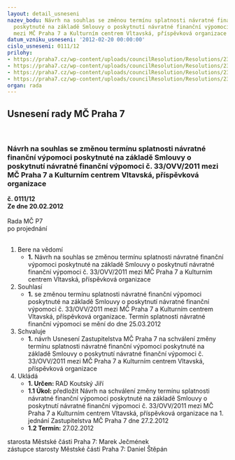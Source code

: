```yaml
---
layout: detail_usneseni
nazev_bodu: Návrh na souhlas se změnou termínu splatnosti návratné finanční výpomoci
  poskytnuté na základě Smlouvy o poskytnutí návratné finanční výpomoci  č. 33/OVV/2011
  mezi MČ Praha 7 a Kulturním centrem Vltavská, příspěvková organizace
datum_vzniku_usneseni: '2012-02-20 00:00:00'
cislo_usneseni: 0111/12
prilohy:
- https://praha7.cz/wp-content/uploads/councilResolution/Resolutions/23079/8-12-smlouva_%c4%8d.33-ovv-2011.pdf
- https://praha7.cz/wp-content/uploads/councilResolution/Resolutions/23079/8-12-dodatek_c1_ke_smlouve_c33_ovv_2011.doc
- https://praha7.cz/wp-content/uploads/councilResolution/Resolutions/23079/8-12-usnesen%c3%ad_zm%c4%8d_z_12.9.2011.doc
- https://praha7.cz/wp-content/uploads/councilResolution/Resolutions/23079/8-12-z_zmena_splatnosti_pujcky_33_ovv_2011_na_25_03_12.doc
organ: rada
---
```

<div id="ucUsn_pList" class="usn">
	<span><h2>Usnesení rady MČ Praha 7 </h2>
<br></span><div class="standBody">
<span><h3>Návrh na souhlas se změnou termínu splatnosti návratné finanční výpomoci poskytnuté na základě Smlouvy o poskytnutí návratné finanční výpomoci  č. 33/OVV/2011 mezi MČ Praha 7 a Kulturním centrem Vltavská, příspěvková organizace</h3></span><div class="center">
		<strong>č. 0111/12</strong><br>
	</div>
<div class="center">
		<strong>Ze dne 20.02.2012</strong><br><br>
	</div>Rada MČ P7<br> po projednání<br><br><ol>
<li>Bere na vědomí<ul><li>
<strong>1.</strong> Návrh na souhlas se změnou termínu splatnosti návratné finanční výpomoci poskytnuté na základě Smlouvy o poskytnutí návratné finanční výpomoci  č. 33/OVV/2011 mezi MČ Praha 7 a Kulturním centrem Vltavská, příspěvková organizace</li></ul>
</li>
<li>Souhlasí<ul><li>
<strong>1.</strong> se změnou termínu splatnosti návratné finanční výpomoci poskytnuté na základě Smlouvy o poskytnutí návratné finanční výpomoci  č. 33/OVV/2011 mezi MČ Praha 7 a Kulturním centrem Vltavská, příspěvková organizace. Termín splatnosti návratné finanční výpomoci se mění do dne 25.03.2012</li></ul>
</li>
<li>Schvaluje<ul><li>
<strong>1.</strong> návrh Usnesení Zastupitelstva MČ Praha 7 na schválení změny termínu splatnosti návratné finanční výpomoci poskytnuté na základě Smlouvy o poskytnutí návratné finanční výpomoci  č. 33/OVV/2011 mezi MČ Praha 7 a Kulturním centrem Vltavská, příspěvková organizace</li></ul>
</li>
<li>Ukládá<ul>
<li>
<strong>1. Určen: </strong>RAD Koutský Jiří</li>
<li>
<strong>1.1 Úkol: </strong>předložit Návrh na schválení změny termínu splatnosti návratné finanční výpomoci poskytnuté na základě Smlouvy o poskytnutí návratné finanční výpomoci  č. 33/OVV/2011 mezi MČ Praha 7 a Kulturním centrem Vltavská, příspěvková organizace na 1. jednání Zastupitelstva MČ Praha 7 dne 27.2.2012</li>
<li>
<strong>1.2 Termín: </strong>27.02.2012</li>
</ul>
</li>
</ol>starosta Městské části Praha 7: Marek Ječmének<br>zástupce starosty Městské části Praha 7: Daniel Štěpán 
</div>
</div>